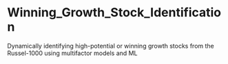 # Winning_Growth_Stock_Identification
Dynamically identifying high-potential or winning growth stocks from the Russel-1000 using multifactor models and ML
